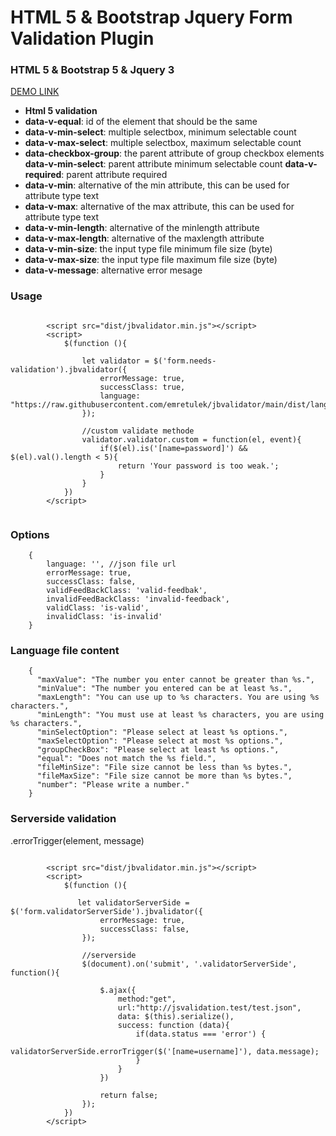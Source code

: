 # HTML 5 & Bootstrap Jquery Form Validation Plugin

### HTML 5 & Bootstrap 5 & Jquery 3

[DEMO LINK](https://emretulek.github.io/jbvalidator/)

* **Html 5 validation**
* **data-v-equal**: id of the element that should be the same
* **data-v-min-select**: multiple selectbox, minimum selectable count
* **data-v-max-select**: multiple selectbox, maximum selectable count
* **data-checkbox-group**: the parent attribute of group checkbox elements
**data-v-min-select**: parent attribute minimum selectable count
**data-v-required**: parent attribute required
* **data-v-min**: alternative of the min attribute, this can be used for attribute type text
* **data-v-max**: alternative of the max attribute, this can be used for attribute type text
* **data-v-min-length**: alternative of the minlength attribute
* **data-v-max-length**: alternative of the maxlength attribute
* **data-v-min-size**: the input type file minimum file size (byte)
* **data-v-max-size**: the input type file maximum file size (byte)
* **data-v-message**: alternative error mesage

### Usage

```
        
        <script src="dist/jbvalidator.min.js"></script>
        <script>
            $(function (){

                let validator = $('form.needs-validation').jbvalidator({
                    errorMessage: true,
                    successClass: true,
                    language: "https://raw.githubusercontent.com/emretulek/jbvalidator/main/dist/lang/en.json"
                });

                //custom validate methode
                validator.validator.custom = function(el, event){
                    if($(el).is('[name=password]') && $(el).val().length < 5){
                        return 'Your password is too weak.';
                    }
                }
            })
        </script>
        
```

### Options

```
    {
        language: '', //json file url
        errorMessage: true,
        successClass: false,
        validFeedBackClass: 'valid-feedbak',
        invalidFeedBackClass: 'invalid-feedback',
        validClass: 'is-valid',
        invalidClass: 'is-invalid'
    }
```

### Language file content

```
    {
      "maxValue": "The number you enter cannot be greater than %s.",
      "minValue": "The number you entered can be at least %s.",
      "maxLength": "You can use up to %s characters. You are using %s characters.",
      "minLength": "You must use at least %s characters, you are using %s characters.",
      "minSelectOption": "Please select at least %s options.",
      "maxSelectOption": "Please select at most %s options.",
      "groupCheckBox": "Please select at least %s options.",
      "equal": "Does not match the %s field.",
      "fileMinSize": "File size cannot be less than %s bytes.",
      "fileMaxSize": "File size cannot be more than %s bytes.",
      "number": "Please write a number."
    }
```

### Serverside validation

.errorTrigger(element, message)
```
        
        <script src="dist/jbvalidator.min.js"></script>
        <script>
            $(function (){

               let validatorServerSide = $('form.validatorServerSide').jbvalidator({
                    errorMessage: true,
                    successClass: false,
                });

                //serverside
                $(document).on('submit', '.validatorServerSide', function(){

                    $.ajax({
                        method:"get",
                        url:"http://jsvalidation.test/test.json",
                        data: $(this).serialize(),
                        success: function (data){
                            if(data.status === 'error') {
                                validatorServerSide.errorTrigger($('[name=username]'), data.message);
                            }
                        }
                    })

                    return false;
                });
            })
        </script>
        
```
